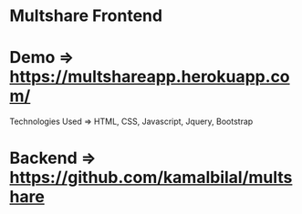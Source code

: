 # Multshare Frontend
# Demo => https://multshareapp.herokuapp.com/

Technologies Used => HTML, CSS, Javascript, Jquery, Bootstrap
# Backend => https://github.com/kamalbilal/multshare
